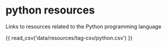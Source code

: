 # python resources

Links to resources related to the Python programming language

{{ read_csv('data/resources/tag-csv/python.csv') }}
